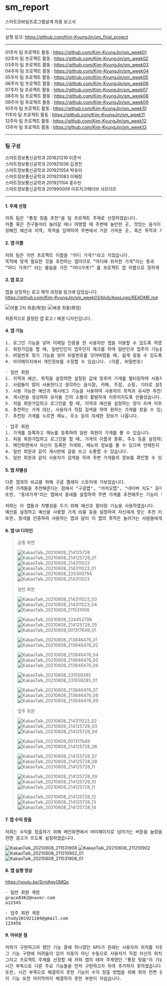 # sm_report
스마트모바일프로그램설계 최종 보고서

***

실행 링크: https://github.com/Kim-KyungJin/sm_final_project   

***

01주차 팀 프로젝트 활동 : https://github.com/Kim-KyungJin/sm_week01   
02주차 팀 프로젝트 활동 : https://github.com/Kim-KyungJin/sm_week02   
03주차 팀 프로젝트 활동 : https://github.com/Kim-KyungJin/sm_week03   
04주차 팀 프로젝트 활동 : https://github.com/Kim-KyungJin/sm_week04   
05주차 팀 프로젝트 활동 : https://github.com/Kim-KyungJin/sm_week05   
06주차 팀 프로젝트 활동 : https://github.com/Kim-KyungJin/sm_week06   
07주차 팀 프로젝트 활동 : https://github.com/Kim-KyungJin/sm_week07   
08주차 팀 프로젝트 활동 : https://github.com/Kim-KyungJin/sm_week08   
09주차 팀 프로젝트 활동 : https://github.com/Kim-KyungJin/sm_week09   
10주차 팀 프로젝트 활동 : https://github.com/Kim-KyungJin/sm_week10   
11주차 팀 프로젝트 활동 : https://github.com/Kim-KyungJin/sm_week11   
12주차 팀 프로젝트 활동 : https://github.com/Kim-KyungJin/sm_week12   
13주차 팀 프로젝트 활동 : https://github.com/Kim-KyungJin/sm_week13   

***

### 팀 구성   
스마트정보통신공학과 201621216 이준석   
스마트정보통신공학과 201921036 김경진   
스마트정보통신공학과 201921054 박유리   
스마트정보통신공학과 201921083 이혜정   
스마트정보통신공학과 201921104 홍수빈    
스마트정보통신공학과 201990009 미르자크메더브 사르더르    

***

#### 1. 주제 선정   
<pre>
저희 팀은 "통장 맞춤 추천"을 팀 프로젝트 주제로 선정하였습니다.
커플 혹은 친구들끼리 놀러갈 때나 여행할 때 주변에 놀만한 곳, 맛있는 음식이 있는 곳을 찾기 힘들 때를 대비하여
정해진 예산과 지역, 목적을 입력하여 주변에서 가장 가까운 곳, 혹은 목적과 가장 유사한 곳을 추천해주는 앱입니다.
</pre>

#### 2. 앱 이름   
<pre>
저희 팀은 이번 프로젝트 이름을 "어디 가게?"라고 지었습니다.
목적에 맞게 필요한 것을 추천하는 앱이므로 “어디에 위치한 가게”라는 뜻과
“어디 가게?” 라는 물음을 가진 “어디가게?” 를 프로젝트 앱 이름으로 정하게 되었습니다.
</pre>

#### 3. 앱 로고   
앱을 상징하는 로고 제작 과정을 링크에 담았습니다.   
https://github.com/Kim-KyungJin/sm_week03/blob/AppLogo/README.md  
    
![어플 2차 최종(확정)](https://user-images.githubusercontent.com/57963888/111958828-0e081080-8b31-11eb-92ba-2386b7edae8f.png)
![배경 최종(확정)](https://user-images.githubusercontent.com/57963888/111959121-63dcb880-8b31-11eb-85d9-a2c3607e9139.png)   

최종적으로 결정된 앱 로고 / 배경 디자인입니다.   

#### 4. 앱 기능   
<pre>
1. 로그인 기능을 넣어 이메일 인증을 한 사용자만 앱을 이용할 수 있도록 하였습니다.
2. 회원가입을 할 때, 일반인인지 업주인지 체크를 하여 일반인과 업주의 기능을 다르게 설정하였습니다.
3. 비밀번호 찾기 기능을 넣어 비밀번호를 잊어버렸을 때, 쉽게 찾을 수 있도록 설정하였습니다.
4. 마이페이지에서 개인정보를 수정할 수 있습니다. (이름, 비밀번호)
</pre>
<pre>
- 일반 회원
1. 지역과 예산, 목적을 설정하면 설정된 값에 맞추어 가게를 필터링하여 사용자가 원하는 목적에 맞는 가게들을 추천합니다.
2. 사람들이 많이 사용한다고 생각하는 음식점, 카페, 주점, 쇼핑, 기타로 설정했으며 이후에 더 추가될수도 있습니다.
3. 사용 가능한 예산과 해시태그 기능을 사용하여 사용자의 목적과 유사한 추천목록을 제공합니다.
4. 게시판을 생성하여 유저들 간의 소통이 활발하게 이루어지도록 만들었습니다. (ex. 맛집 추천, 영화 리뷰, 같이 밥 먹을 사람 구하기 등)
5. 처음 회원가입하고 로그인을 할 때, 지역과 예산을 설정하는 창이 뜨며 이후에는 마이페이지에서 설정을 변경할 수 있습니다.
6. 추천하는 가게 대신, 사용자가 직접 검색을 하여 원하는 가게를 찾을 수 있습니다.
7. 추천된 가게를 누르면 메뉴, 주소 등의 자세한 정보가 나옵니다.
</pre>
<pre>
- 업주 회원
1. 가게를 등록하고 메뉴를 등록하여 일반 회원이 가게를 볼 수 있습니다.
2. 처음 회원가입하고 로그인을 할 때, 가게의 이름과 종류, 주소 등을 설정하는 창이 뜨며 이후에는 마이페이지에서 설정을 변경할 수 있습니다.
3. 메인화면에서 자신이 등록한 가게와, 메뉴의 정보를 볼 수 있으며 언제든지 수정이 가능합니다.
4. 일반 회원과 같이 게시판에 글을 쓰고 소통할 수 있습니다.
5. 일반 회원과 같이 사용자가 검색을 하여 주변 가게들의 정보를 확인할 수 있습니다.
</pre>

#### 5. 앱 차별성   
<pre>
다른 앱과의 비교를 위해 구글 플레이 스토어에 가보았습니다.
주변 가게들을 추천해준다는 점에서 "구글맵", "카카오맵", "네이버 지도" 등이 유사했습니다.
또한, "동네가게"라는 앱에서 동네를 설정하여 주변 가게를 추천해주는 기능이 유사했습니다.

저희는 이 앱들과 차별성을 두기 위해 예산과 필터링 기능을 사용하였습니다.
예산을 설정하고 예산을 사용할 가게 비율 등을 설정하여 자신에게 맞는 추천 리스트가 뜨도록 설정했다는 점에서 다른 앱과의 차별성을 두었습니다.
또한, 동네를 인증하여 사용하는 앱과 달리 이 앱의 목적은 놀러가는 사람들에게 집중된 기능이므로 동네를 인증하지 않고도 미리 그 지역 주변의 가게들을 둘러볼 수 있습니다.
</pre>

#### 6. 앱 UI 디자인   

> 공통 화면   
> 
> ![KakaoTalk_20210608_214125728](https://user-images.githubusercontent.com/57963888/121195704-ccbf0b80-c8aa-11eb-9547-f2b04520c78d.png)
>![KakaoTalk_20210608_214125728_01](https://user-images.githubusercontent.com/57963888/121195720-cfb9fc00-c8aa-11eb-8406-98169f84589d.png)
>![KakaoTalk_20210608_214311023](https://user-images.githubusercontent.com/57963888/121197353-3390f480-c8ac-11eb-8972-eb55240538e0.png)   
>![KakaoTalk_20210608_214311023_01](https://user-images.githubusercontent.com/57963888/121197356-34c22180-c8ac-11eb-9a00-1a074d49685a.png)
>![KakaoTalk_20210608_225300794](https://user-images.githubusercontent.com/57963888/121197519-56bba400-c8ac-11eb-9c14-3839ef1cdfff.png)
>![KakaoTalk_20210608_214311023](https://user-images.githubusercontent.com/57963888/121197368-368be500-c8ac-11eb-9e97-dcce1417b4ba.png)   
>
 
 
>
> 일반 회원   
> 
>![KakaoTalk_20210608_214311023_03](https://user-images.githubusercontent.com/57963888/121197784-908caa80-c8ac-11eb-9eae-ef1c31b66a2f.png)
>![KakaoTalk_20210608_214311023_04](https://user-images.githubusercontent.com/57963888/121197788-91bdd780-c8ac-11eb-8990-4cb5d5319908.png)
>![KakaoTalk_20210608_211531908](https://user-images.githubusercontent.com/57963888/121196020-17d91e80-c8ab-11eb-9f61-d899cf32dfcb.png)   
>
>![KakaoTalk_20210608_224452798](https://user-images.githubusercontent.com/57963888/121196159-363f1a00-c8ab-11eb-8031-2b1ea3e8c1c0.png)
>![KakaoTalk_20210608_214125728_05](https://user-images.githubusercontent.com/57963888/121196178-3a6b3780-c8ab-11eb-92ce-d76198a6e6a9.png)
>![KakaoTalk_20210609_001317649_01](https://user-images.githubusercontent.com/57963888/121212831-aacc8580-c8b8-11eb-995e-28fe3d6510ea.png)         
>
>![KakaoTalk_20210608_213846476_01](https://user-images.githubusercontent.com/57963888/121197985-bb76fe80-c8ac-11eb-9eee-25d0fc790c09.png)
>![KakaoTalk_20210608_213846476_02](https://user-images.githubusercontent.com/57963888/121198004-bfa31c00-c8ac-11eb-8377-66fc7389a8dc.png)   
>
>![KakaoTalk_20210608_213846476_04](https://user-images.githubusercontent.com/57963888/121198023-c467d000-c8ac-11eb-928e-731822386fb6.png)
>![KakaoTalk_20210608_213846476_05](https://user-images.githubusercontent.com/57963888/121198031-c598fd00-c8ac-11eb-93ed-8a440502238b.png)
>![KakaoTalk_20210608_213846476_06](https://user-images.githubusercontent.com/57963888/121198045-c893ed80-c8ac-11eb-833a-135a799cf12a.png)   
>
>![KakaoTalk_20210608_231559285](https://user-images.githubusercontent.com/57963888/121201724-b23b6100-c8af-11eb-8013-bc87970bffe8.png)
>![KakaoTalk_20210608_231559285_01](https://user-images.githubusercontent.com/57963888/121201731-b36c8e00-c8af-11eb-856c-4c3c7000ba56.png)   
>
>![KakaoTalk_20210608_213846476_07](https://user-images.githubusercontent.com/57963888/121198072-ce89ce80-c8ac-11eb-9524-e2b04ee34be9.png)
>![KakaoTalk_20210608_213846476_08](https://user-images.githubusercontent.com/57963888/121198079-cfbafb80-c8ac-11eb-8597-39785591cb9d.png)
>![KakaoTalk_20210608_213846476_09](https://user-images.githubusercontent.com/57963888/121198081-d0539200-c8ac-11eb-85f4-8b76162ac037.png)   
>


> 업주 회원   
>
>![KakaoTalk_20210608_214311023_02](https://user-images.githubusercontent.com/57963888/121198859-6c7d9900-c8ad-11eb-9460-f581f476224e.png)
>![KakaoTalk_20210608_214125728_03](https://user-images.githubusercontent.com/57963888/121198986-81f2c300-c8ad-11eb-9fb5-31a24b17e312.png)
>![KakaoTalk_20210608_214125728_04](https://user-images.githubusercontent.com/57963888/121198993-8323f000-c8ad-11eb-9ca5-e7c6e0468bef.png)   
>
>![KakaoTalk_20210609_001317649](https://user-images.githubusercontent.com/57963888/121212206-17935000-c8b8-11eb-98ef-83fa79fa356a.png)
>![KakaoTalk_20210608_214125728_06](https://user-images.githubusercontent.com/57963888/121200052-63d99280-c8ae-11eb-8256-732e113e59fb.png)   
>
>![KakaoTalk_20210608_214125728_07](https://user-images.githubusercontent.com/57963888/121200055-64722900-c8ae-11eb-91a6-fc2b33153be2.png)
>![KakaoTalk_20210608_214125728_08](https://user-images.githubusercontent.com/57963888/121200056-650abf80-c8ae-11eb-96fe-75e006060632.png)
>![KakaoTalk_20210608_214125728_11](https://user-images.githubusercontent.com/57963888/121200714-e8c4ac00-c8ae-11eb-815f-ebc1b57b4596.png)   
>
>![KakaoTalk_20210608_214125728_09](https://user-images.githubusercontent.com/57963888/121200058-650abf80-c8ae-11eb-8fbf-8c775a5d488e.png)
>![KakaoTalk_20210608_214125728_10](https://user-images.githubusercontent.com/57963888/121200037-61773880-c8ae-11eb-9a31-e21bd0dbe8cd.png)
>![KakaoTalk_20210608_214125728_11](https://user-images.githubusercontent.com/57963888/121200041-62a86580-c8ae-11eb-83b6-2c114ab76cb5.png)   
>
>![KakaoTalk_20210608_214125728_12](https://user-images.githubusercontent.com/57963888/121200042-6340fc00-c8ae-11eb-89a4-07322e0c2852.png)
>![KakaoTalk_20210608_214125728_13](https://user-images.githubusercontent.com/57963888/121200045-6340fc00-c8ae-11eb-9af6-1d5ef37efc8c.png)
>![KakaoTalk_20210608_214125728_14](https://user-images.githubusercontent.com/57963888/121200050-63d99280-c8ae-11eb-9bb3-3f3db139e576.png)
>



#### 7. 앱 수익 창출   
<pre>
저희는 수익을 창출하기 위해 메인화면에서 마이페이지로 넘어가는 버튼을 눌렀을 때,
전면 광고가 뜨도록 설정하였습니다.
</pre>
![KakaoTalk_20210608_211531908](https://user-images.githubusercontent.com/57963888/121183228-d17dc280-c89e-11eb-9023-bfb9cd4c48a9.png)
![KakaoTalk_20210608_211210902](https://user-images.githubusercontent.com/57963888/121182860-74820c80-c89e-11eb-9471-c4d4807ed082.png)
![KakaoTalk_20210608_211210902_01](https://user-images.githubusercontent.com/57963888/121182870-75b33980-c89e-11eb-98c6-b29708db9196.png)
![KakaoTalk_20210608_211531908_01](https://user-images.githubusercontent.com/57963888/121183231-d2aeef80-c89e-11eb-9215-2f19088fa0e5.png)   


#### 8. 앱 실행 영상   

https://youtu.be/SrniAgyGMQo   

<pre>
- 일반 회원 계정   
grace8362@naver.com   
a12345
</pre>

<pre>
- 업주 회원 계정   
study201921104@gmail.com   
123456
</pre>

#### 9. 아쉬운 점   
<pre>
저희가 구현하고자 했던 기능 중에 하나였던 GPS가 원래는 사용자의 위치를 자동적으로 받아와 그 지역 주변의 가게를 서치해주는 기능이였데,
그 기능 구현에 어려움이 있어 자동이 아닌 수동으로 사용자가 직접 자신의 위치를 spinner로 불러와 그 지역 근처의 가게들을 제공해주는 기능으로 변경하였습니다.
그리고 프로젝트 주제를 선정할 때 저희 앱의 테마 주제였던 "통장 맞춤"의 기능을 구현하기 위해 은행 어플과 연동을 시키고자 하였으나
시간 부족으로 다른 주요 기능들을 먼저 구현하고자 하여 추가하지 못하였습니다. 
또한, 시간 부족으로 해결하지 못한 기능이 수익 창출 방법을 위해 위의 전면 광고 뿐만 아니라 앱 내 결제 방식으로 수익을 창출하려고 하였으나
이 기능 또한 마지막까지 해결하지 못한 부분이 아쉽습니다.
</pre>
